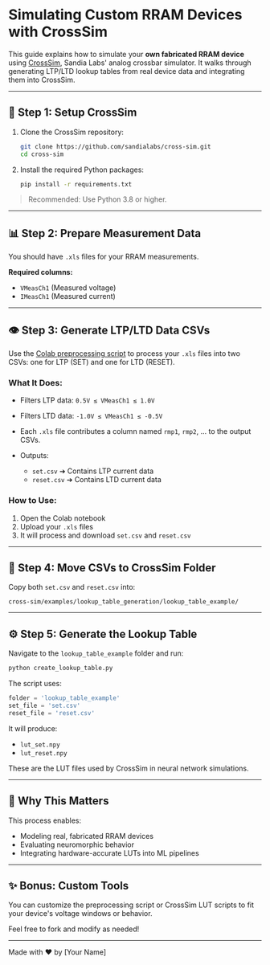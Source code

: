 # Simulating Custom RRAM Devices with CrossSim

This guide explains how to simulate your **own fabricated RRAM device** using [CrossSim](https://github.com/sandialabs/cross-sim), Sandia Labs' analog crossbar simulator. It walks through generating LTP/LTD lookup tables from real device data and integrating them into CrossSim.

---

## 🔧 Step 1: Setup CrossSim

1. Clone the CrossSim repository:

   ```bash
   git clone https://github.com/sandialabs/cross-sim.git
   cd cross-sim
   ```

2. Install the required Python packages:

   ```bash
   pip install -r requirements.txt
   ```

> Recommended: Use Python 3.8 or higher.

---

## 📊 Step 2: Prepare Measurement Data

You should have `.xls` files for your RRAM measurements.

**Required columns:**

* `VMeasCh1` (Measured voltage)
* `IMeasCh1` (Measured current)

---

## 👁️ Step 3: Generate LTP/LTD Data CSVs

Use the [Colab preprocessing script](LINK_TO_YOUR_COLAB_SCRIPT) to process your `.xls` files into two CSVs: one for LTP (SET) and one for LTD (RESET).

### What It Does:

* Filters LTP data: `0.5V ≤ VMeasCh1 ≤ 1.0V`
* Filters LTD data: `-1.0V ≤ VMeasCh1 ≤ -0.5V`
* Each `.xls` file contributes a column named `rmp1`, `rmp2`, ... to the output CSVs.
* Outputs:

  * `set.csv`  ➔ Contains LTP current data
  * `reset.csv` ➔ Contains LTD current data

### How to Use:

1. Open the Colab notebook
2. Upload your `.xls` files
3. It will process and download `set.csv` and `reset.csv`

---

## 📂 Step 4: Move CSVs to CrossSim Folder

Copy both `set.csv` and `reset.csv` into:

```
cross-sim/examples/lookup_table_generation/lookup_table_example/
```

---

## ⚙️ Step 5: Generate the Lookup Table

Navigate to the `lookup_table_example` folder and run:

```bash
python create_lookup_table.py
```

The script uses:

```python
folder = 'lookup_table_example'
set_file = 'set.csv'
reset_file = 'reset.csv'
```

It will produce:

* `lut_set.npy`
* `lut_reset.npy`

These are the LUT files used by CrossSim in neural network simulations.

---

## 🫠 Why This Matters

This process enables:

* Modeling real, fabricated RRAM devices
* Evaluating neuromorphic behavior
* Integrating hardware-accurate LUTs into ML pipelines

---

## ✨ Bonus: Custom Tools

You can customize the preprocessing script or CrossSim LUT scripts to fit your device's voltage windows or behavior.

Feel free to fork and modify as needed!

---

Made with ❤️ by \[Your Name]
